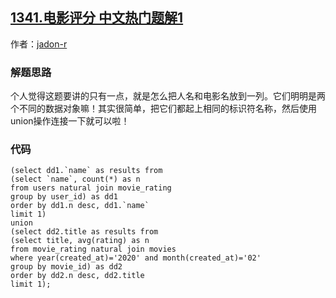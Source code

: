 ## [1341.电影评分 中文热门题解1](https://leetcode.cn/problems/movie-rating/solutions/100000/zheng-ti-xing-neng-huan-bu-cuo-by-jadon-a81rt)

作者：[jadon-r](https://leetcode.cn/u/jadon-r)
### 解题思路
个人觉得这题要讲的只有一点，就是怎么把人名和电影名放到一列。它们明明是两个不同的数据对象嘛！其实很简单，把它们都起上相同的标识符名称，然后使用union操作连接一下就可以啦！

### 代码

```mysql
(select dd1.`name` as results from 
(select `name`, count(*) as n
from users natural join movie_rating
group by user_id) as dd1
order by dd1.n desc, dd1.`name`
limit 1)
union
(select dd2.title as results from 
(select title, avg(rating) as n
from movie_rating natural join movies
where year(created_at)='2020' and month(created_at)='02'
group by movie_id) as dd2
order by dd2.n desc, dd2.title
limit 1);
```
